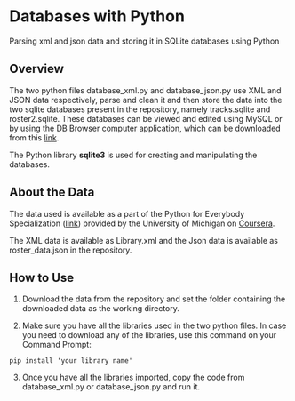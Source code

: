 # Databases with Python
Parsing xml and json data and storing it in SQLite databases using Python

## Overview
The two python files database_xml.py and database_json.py use XML and JSON data respectively, parse and clean it and then store the data into the two sqlite databases present in
the repository, namely tracks.sqlite and roster2.sqlite. These databases can be viewed and edited using MySQL or by using the DB Browser computer application, which can be downloaded 
from this [link](https://sqlitebrowser.org/dl/).

The Python library **sqlite3** is used for creating and manipulating the databases.

## About the Data
The data used is available as a part of the Python for Everybody Specialization ([link](https://www.coursera.org/specializations/python?skipBrowseRedirect=true)) provided by the 
University of Michigan on [Coursera](https://coursera.org).

The XML data is available as Library.xml and the Json data is available as roster_data.json in the repository.

## How to Use
1. Download the data from the repository and set the folder containing the downloaded data as the working directory. 

2. Make sure you have all the libraries used in the two python files. In case you need to download any of the libraries, use this command on your Command Prompt:
```
pip install 'your library name'
```

3. Once you have all the libraries imported, copy the code from database_xml.py or database_json.py and run it.



